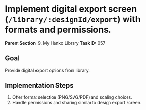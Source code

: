 # Implement digital export screen (`/library/:designId/export`) with formats and permissions.

**Parent Section:** 9. My Hanko Library
**Task ID:** 057

## Goal
Provide digital export options from library.

## Implementation Steps
1. Offer format selection (PNG/SVG/PDF) and scaling choices.
2. Handle permissions and sharing similar to design export screen.

